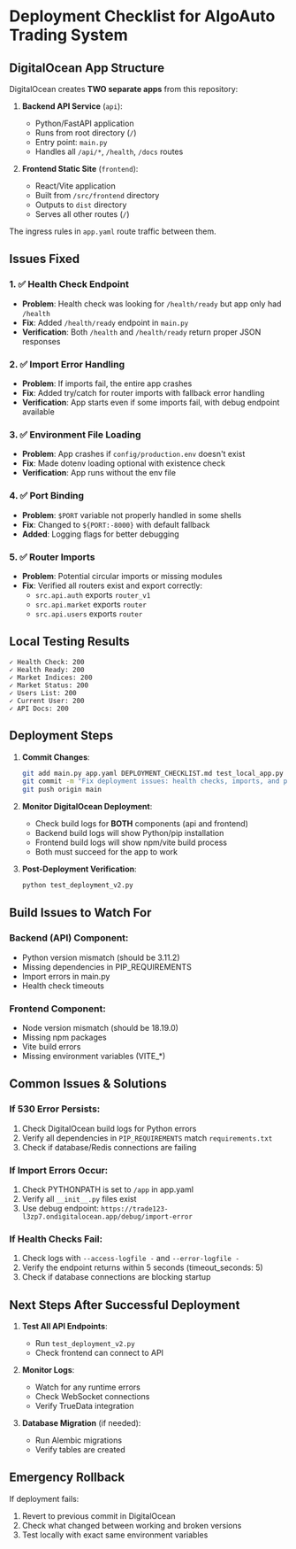 # Deployment Checklist for AlgoAuto Trading System

## DigitalOcean App Structure

DigitalOcean creates **TWO separate apps** from this repository:

1. **Backend API Service** (`api`):
   - Python/FastAPI application
   - Runs from root directory (`/`)
   - Entry point: `main.py`
   - Handles all `/api/*`, `/health`, `/docs` routes

2. **Frontend Static Site** (`frontend`):
   - React/Vite application
   - Built from `/src/frontend` directory
   - Outputs to `dist` directory
   - Serves all other routes (`/`)

The ingress rules in `app.yaml` route traffic between them.

## Issues Fixed

### 1. ✅ Health Check Endpoint
- **Problem**: Health check was looking for `/health/ready` but app only had `/health`
- **Fix**: Added `/health/ready` endpoint in `main.py`
- **Verification**: Both `/health` and `/health/ready` return proper JSON responses

### 2. ✅ Import Error Handling
- **Problem**: If imports fail, the entire app crashes
- **Fix**: Added try/catch for router imports with fallback error handling
- **Verification**: App starts even if some imports fail, with debug endpoint available

### 3. ✅ Environment File Loading
- **Problem**: App crashes if `config/production.env` doesn't exist
- **Fix**: Made dotenv loading optional with existence check
- **Verification**: App runs without the env file

### 4. ✅ Port Binding
- **Problem**: `$PORT` variable not properly handled in some shells
- **Fix**: Changed to `${PORT:-8000}` with default fallback
- **Added**: Logging flags for better debugging

### 5. ✅ Router Imports
- **Problem**: Potential circular imports or missing modules
- **Fix**: Verified all routers exist and export correctly:
  - `src.api.auth` exports `router_v1`
  - `src.api.market` exports `router`
  - `src.api.users` exports `router`

## Local Testing Results

```
✓ Health Check: 200
✓ Health Ready: 200
✓ Market Indices: 200
✓ Market Status: 200
✓ Users List: 200
✓ Current User: 200
✓ API Docs: 200
```

## Deployment Steps

1. **Commit Changes**:
   ```bash
   git add main.py app.yaml DEPLOYMENT_CHECKLIST.md test_local_app.py
   git commit -m "Fix deployment issues: health checks, imports, and port binding"
   git push origin main
   ```

2. **Monitor DigitalOcean Deployment**:
   - Check build logs for **BOTH** components (api and frontend)
   - Backend build logs will show Python/pip installation
   - Frontend build logs will show npm/vite build process
   - Both must succeed for the app to work

3. **Post-Deployment Verification**:
   ```bash
   python test_deployment_v2.py
   ```

## Build Issues to Watch For

### Backend (API) Component:
- Python version mismatch (should be 3.11.2)
- Missing dependencies in PIP_REQUIREMENTS
- Import errors in main.py
- Health check timeouts

### Frontend Component:
- Node version mismatch (should be 18.19.0)
- Missing npm packages
- Vite build errors
- Missing environment variables (VITE_*)

## Common Issues & Solutions

### If 530 Error Persists:
1. Check DigitalOcean build logs for Python errors
2. Verify all dependencies in `PIP_REQUIREMENTS` match `requirements.txt`
3. Check if database/Redis connections are failing

### If Import Errors Occur:
1. Check PYTHONPATH is set to `/app` in app.yaml
2. Verify all `__init__.py` files exist
3. Use debug endpoint: `https://trade123-l3zp7.ondigitalocean.app/debug/import-error`

### If Health Checks Fail:
1. Check logs with `--access-logfile -` and `--error-logfile -`
2. Verify the endpoint returns within 5 seconds (timeout_seconds: 5)
3. Check if database connections are blocking startup

## Next Steps After Successful Deployment

1. **Test All API Endpoints**:
   - Run `test_deployment_v2.py`
   - Check frontend can connect to API

2. **Monitor Logs**:
   - Watch for any runtime errors
   - Check WebSocket connections
   - Verify TrueData integration

3. **Database Migration** (if needed):
   - Run Alembic migrations
   - Verify tables are created

## Emergency Rollback

If deployment fails:
1. Revert to previous commit in DigitalOcean
2. Check what changed between working and broken versions
3. Test locally with exact same environment variables 
